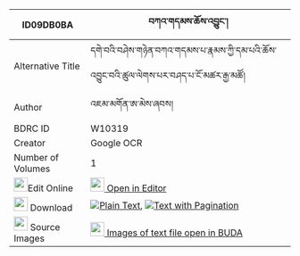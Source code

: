 |ID09DB0BA|བཀའ་གདམས་ཆོས་འབྱུང་། 
| --- | --- 
|Alternative Title |དགེ་བའི་བཤེས་གཉེན་བཀའ་གདམས་པ་རྣམས་ཀྱི་དམ་པའི་ཆོས་འབྱུང་བའི་ཚུལ་ལེགས་པར་བཤད་པ་ངོ་མཚར་རྒྱ་མཚོ།
|Author| འཇམ་མགོན་ཨ་མེས་ཞབས།
|BDRC ID | W10319
|Creator | Google OCR
|Number of Volumes| 1
|<img width="25" src="https://img.icons8.com/color/25/000000/edit-property.png">Edit Online| [<img width="25" src="https://avatars.githubusercontent.com/u/45091458?s=200&v=4"> Open in Editor](http://editor.openpecha.org/ID09DB0BA)
|<img width="25" src="https://img.icons8.com/fluent/48/000000/download-2.png"/>  Download | [![](https://img.icons8.com/color/20/000000/txt.png)Plain Text](https://github.com/Openpecha/ID09DB0BA/releases/download/v1/ka_dam_chojung_plain_ID09DB0BA.zip), [![](https://img.icons8.com/color/20/000000/txt.png)Text with Pagination](https://github.com/Openpecha/ID09DB0BA/releases/download/v1/ka_dam_chojung_pages_ID09DB0BA.zip)
|<img width="25" src="https://img.icons8.com/plasticine/100/000000/pictures-folder.png"/>  Source Images | [<img width="25" src="https://library.bdrc.io/icons/BUDA-small.svg"> Images of text file open in BUDA](https://library.bdrc.io/show/bdr:W10319)